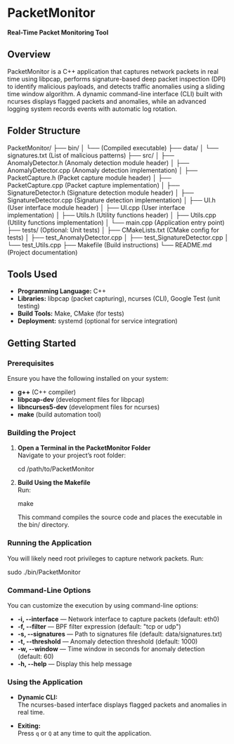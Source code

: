 # PacketMonitor

**Real-Time Packet Monitoring Tool**

## Overview

PacketMonitor is a C++ application that captures network packets in real time using libpcap, performs signature-based deep packet inspection (DPI) to identify malicious payloads, and detects traffic anomalies using a sliding time window algorithm. A dynamic command-line interface (CLI) built with ncurses displays flagged packets and anomalies, while an advanced logging system records events with automatic log rotation.

## Folder Structure

PacketMonitor/
├── bin/
│   └── (Compiled executable)
├── data/
│   └── signatures.txt  (List of malicious patterns)
├── src/
│   ├── AnomalyDetector.h       (Anomaly detection module header)
│   ├── AnomalyDetector.cpp     (Anomaly detection implementation)
│   ├── PacketCapture.h         (Packet capture module header)
│   ├── PacketCapture.cpp       (Packet capture implementation)
│   ├── SignatureDetector.h     (Signature detection module header)
│   ├── SignatureDetector.cpp   (Signature detection implementation)
│   ├── UI.h                  (User interface module header)
│   ├── UI.cpp                (User interface implementation)
│   ├── Utils.h               (Utility functions header)
│   ├── Utils.cpp             (Utility functions implementation)
│   └── main.cpp              (Application entry point)
├── tests/                (Optional: Unit tests)
│   ├── CMakeLists.txt    (CMake config for tests)
│   ├── test_AnomalyDetector.cpp
│   ├── test_SignatureDetector.cpp
│   └── test_Utils.cpp
├── Makefile              (Build instructions)
└── README.md             (Project documentation)

## Tools Used

- **Programming Language:** C++
- **Libraries:** libpcap (packet capturing), ncurses (CLI), Google Test (unit testing)
- **Build Tools:** Make, CMake (for tests)
- **Deployment:** systemd (optional for service integration)

## Getting Started

### Prerequisites

Ensure you have the following installed on your system:
- **g++** (C++ compiler)
- **libpcap-dev** (development files for libpcap)
- **libncurses5-dev** (development files for ncurses)
- **make** (build automation tool)

### Building the Project

1. **Open a Terminal in the PacketMonitor Folder**  
   Navigate to your project’s root folder:

   cd /path/to/PacketMonitor

2. **Build Using the Makefile**  
    Run:

    make

    This command compiles the source code and places the executable in the bin/ directory.

### Running the Application

You will likely need root privileges to capture network packets. Run:

sudo ./bin/PacketMonitor


### Command-Line Options

You can customize the execution by using command-line options:
- **-i, --interface** — Network interface to capture packets (default: eth0)
- **-f, --filter** — BPF filter expression (default: "tcp or udp")
- **-s, --signatures** — Path to signatures file (default: data/signatures.txt)
- **-t, --threshold** — Anomaly detection threshold (default: 1000)
- **-w, --window** — Time window in seconds for anomaly detection (default: 60)
- **-h, --help** — Display this help message

### Using the Application

- **Dynamic CLI:**  
  The ncurses-based interface displays flagged packets and anomalies in real time.

- **Exiting:**  
  Press `q` or `Q` at any time to quit the application.